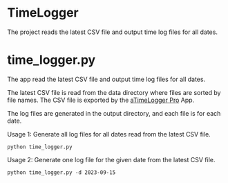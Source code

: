 # TimeLogger
The project reads the latest CSV file and output time log files for all dates.

# time_logger.py
The app read the latest CSV file and output time log files for all dates.

The latest CSV file is read from the data directory where files are sorted by file names. The CSV file is exported by the [aTimeLogger Pro](https://atimelogger.pro/) App.

The log files are generated in the output directory, and each file is for
each date.

Usage 1: Generate all log files for all dates read from the latest CSV file. 

```
python time_logger.py
```

Usage 2: Generate one log file for the given date from the latest CSV file.
```
python time_logger.py -d 2023-09-15
```
